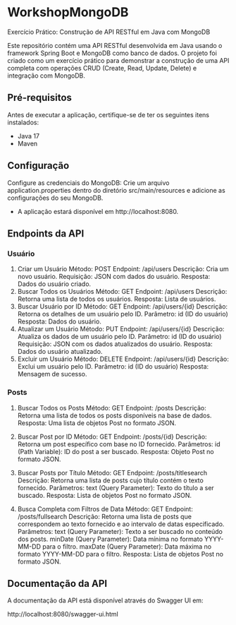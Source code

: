 # WorkshopMongoDB
 Exercício Prático: Construção de API RESTful em Java com MongoDB

Este repositório contém uma API RESTful desenvolvida em Java usando o framework Spring Boot e MongoDB como banco de dados. O projeto foi criado como um exercício prático para demonstrar a construção de uma API completa com operações CRUD (Create, Read, Update, Delete) e integração com MongoDB.

## Pré-requisitos
Antes de executar a aplicação, certifique-se de ter os seguintes itens instalados:
- Java 17
- Maven

## Configuração
Configure as credenciais do MongoDB:
Crie um arquivo application.properties dentro do diretório src/main/resources e adicione as configurações do seu MongoDB.

- A aplicação estará disponível em http://localhost:8080.

## Endpoints da API

### Usuário 
1. Criar um Usuário
    Método: POST
    Endpoint: /api/users
    Descrição: Cria um novo usuário.
    Requisição: JSON com dados do usuário.
    Resposta: Dados do usuário criado.
2. Buscar Todos os Usuários
    Método: GET
    Endpoint: /api/users
    Descrição: Retorna uma lista de todos os usuários.
    Resposta: Lista de usuários.
3. Buscar Usuário por ID
    Método: GET
    Endpoint: /api/users/{id}
    Descrição: Retorna os detalhes de um usuário pelo ID.
    Parâmetro: id (ID do usuário)
    Resposta: Dados do usuário.
4. Atualizar um Usuário
    Método: PUT
    Endpoint: /api/users/{id}
    Descrição: Atualiza os dados de um usuário pelo ID.
    Parâmetro: id (ID do usuário)
    Requisição: JSON com os dados atualizados do usuário.
    Resposta: Dados do usuário atualizado.
5. Excluir um Usuário
    Método: DELETE
    Endpoint: /api/users/{id}
    Descrição: Exclui um usuário pelo ID.
    Parâmetro: id (ID do usuário)
    Resposta: Mensagem de sucesso.

### Posts
1. Buscar Todos os Posts
    Método: GET
    Endpoint: /posts
    Descrição: Retorna uma lista de todos os posts disponíveis na base de dados.
    Resposta: Uma lista de objetos Post no formato JSON.

2. Buscar Post por ID
    Método: GET
    Endpoint: /posts/{id}
    Descrição: Retorna um post específico com base no ID fornecido.
    Parâmetros:
    id (Path Variable): ID do post a ser buscado.
    Resposta: Objeto Post no formato JSON.

3. Buscar Posts por Título
    Método: GET
    Endpoint: /posts/titlesearch
    Descrição: Retorna uma lista de posts cujo título contém o texto fornecido.
    Parâmetros:
        text (Query Parameter): Texto do título a ser buscado.
    Resposta: Lista de objetos Post no formato JSON.

4. Busca Completa com Filtros de Data
    Método: GET
    Endpoint: /posts/fullsearch
    Descrição: Retorna uma lista de posts que correspondem ao texto fornecido e ao intervalo de datas especificado.
    Parâmetros:
        text (Query Parameter): Texto a ser buscado no conteúdo dos posts.
        minDate (Query Parameter): Data mínima no formato YYYY-MM-DD para o filtro.
        maxDate (Query Parameter): Data máxima no formato YYYY-MM-DD para o filtro.
    Resposta: Lista de objetos Post no formato JSON.
    
## Documentação da API
A documentação da API está disponível através do Swagger UI em:

http://localhost:8080/swagger-ui.html